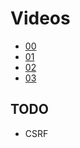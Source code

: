 # Videos

* [00](https://vimeo.com/groups/appacademy/videos/93097977)
* [01](https://vimeo.com/groups/appacademy/videos/93097978)
* [02](https://vimeo.com/groups/appacademy/videos/93097979)
* [03](https://vimeo.com/groups/appacademy/videos/93100190)

## TODO

* CSRF
